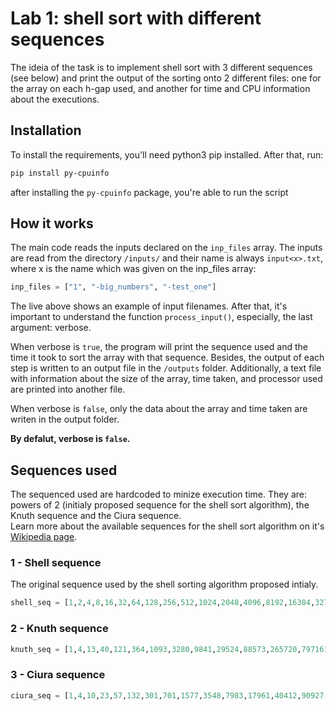 # Lab 1: shell sort with different sequences

The ideia of the task is to implement shell sort with 3 different sequences (see below) and print the output of the sorting onto 2 different files: one for the array on each h-gap used, and another for time and CPU information about the executions. 

## Installation

To install the requirements, you'll need python3 pip installed. After that, run:
```bash
pip install py-cpuinfo
```
after installing the `py-cpuinfo` package, you're able to run the script

## How it works

The main code reads the inputs declared on the `inp_files` array. The inputs are read from the directory `/inputs/` and their name is always `input<x>.txt`, where x is the name which was given on the inp_files array:
```python
inp_files = ["1", "-big_numbers", "-test_one"]
```
The live above shows an example of input filenames. After that, it's important to understand the function `process_input()`, especially, the last argument: verbose.

When verbose is `true`, the program will print the sequence used and the time it took to sort the array with that sequence. Besides, the output of each step is written to an output file in the `/outputs` folder.
Additionally, a text file with information about the size of the array, time taken, and processor used are printed into another file.

When verbose is `false`, only the data about the array and time taken are writen in the output folder.

<b>By defalut, verbose is `false`.</b>

## Sequences used

The sequenced used are hardcoded to minize execution time. They are: powers of 2 (initialy proposed sequence for the shell sort algorithm), the Knuth sequence and the Ciura sequence. <br>Learn more about the available sequences for the shell sort algorithm on it's [Wikipedia page](https://en.wikipedia.org/wiki/Shellsort).

### 1 - Shell sequence
The original sequence used by the shell sorting algorithm proposed intialy. 

```python
shell_seq = [1,2,4,8,16,32,64,128,256,512,1024,2048,4096,8192,16384,32768,65536,131072,262144,524288,1048576...]
```

### 2 - Knuth sequence

```python
knuth_seq = [1,4,13,40,121,364,1093,3280,9841,29524,88573,265720,797161,2391484...]
```

### 3 - Ciura sequence
```python
ciura_seq = [1,4,10,23,57,132,301,701,1577,3548,7983,17961,40412,90927,204585,460316,1035711...]
```
